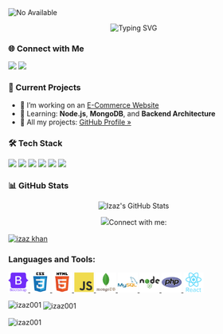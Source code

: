 <img src="https://capsule-render.vercel.app/api?type=waving&height=175&color=gradient&text=Izaz%20Khan&fontAlign=50&fontAlignY=25&animation=twinkling&rotate=0&stroke=0&strokeWidth=1&desc=Full%20Stack%20Delveloper&descSize=17&descAlign=55&descAlignY=45&fontColor=000000&textBg=false&reversal=false&fontSize=40" alt="No Available">






<p align="center">
    <img src="https://readme-typing-svg.herokuapp.com?font=Fira+Code&size=24&pause=1000&color=58A6FF&center=true&vCenter=true&width=435&lines=Passionate+Developer;Full+Stack+Engineer;Tech+Lover+%F0%9F%94%A5;Always+Learning+Something+New"
        alt="Typing SVG" />
</p>



<img src="https://media.giphy.com/media/K5kfQExKk731K/giphy.gif" width="450px" align="right" style="background: none;" alt="">

### 🌐 Connect with Me

<p align="left">
    <a href="mailto:izazkhanmalakand@gmail.com"><img
            src="https://img.shields.io/badge/Email-D14836?style=for-the-badge&logo=gmail&logoColor=white" /></a>
    <a href="https://github.com/Izaz001" target="blank"><img
            src="https://img.shields.io/badge/GitHub-100000?style=for-the-badge&logo=github&logoColor=white" /></a>
</p>



### 💼 Current Projects

- 🔭 I’m working on an [E-Commerce Website](https://pizzatownshergarh.com/)
- 🌱 Learning: **Node.js**, **MongoDB**, and **Backend Architecture**
- 📌 All my projects: [GitHub Profile »](https://github.com/Izaz001)



### 🛠️ Tech Stack

<p align="left">
    <img src="https://img.shields.io/badge/HTML5-E34F26?style=for-the-badge&logo=html5&logoColor=white" />
    <img src="https://img.shields.io/badge/CSS3-1572B6?style=for-the-badge&logo=css3&logoColor=white" />
    <img src="https://img.shields.io/badge/JavaScript-F7DF1E?style=for-the-badge&logo=javascript&logoColor=black" />
    <img src="https://img.shields.io/badge/Node.js-339933?style=for-the-badge&logo=nodedotjs&logoColor=white" />
    <img src="https://img.shields.io/badge/React-20232A?style=for-the-badge&logo=react&logoColor=61DAFB" />
    <img src="https://img.shields.io/badge/MongoDB-4EA94B?style=for-the-badge&logo=mongodb&logoColor=white" />
</p>



### 📊 GitHub Stats

<p align="center">
    <img src="https://github-readme-stats.vercel.app/api?username=Izaz001&show_icons=true&theme=radical"
        alt="Izaz's GitHub Stats" />
</p>

<p align="center">
    <img src="https




<h3 align="left">Connect with me:</h3>
<p align="left">
<a href="https://linkedin.com/in/izaz khan" target="blank"><img align="center" src="https://raw.githubusercontent.com/rahuldkjain/github-profile-readme-generator/master/src/images/icons/Social/linked-in-alt.svg" alt="izaz khan" height="30" width="40" /></a>
</p>

<h3 align="left">Languages and Tools:</h3>
<p align="left"> <a href="https://getbootstrap.com" target="_blank" rel="noreferrer"> <img src="https://raw.githubusercontent.com/devicons/devicon/master/icons/bootstrap/bootstrap-plain-wordmark.svg" alt="bootstrap" width="40" height="40"/> </a> <a href="https://www.w3schools.com/css/" target="_blank" rel="noreferrer"> <img src="https://raw.githubusercontent.com/devicons/devicon/master/icons/css3/css3-original-wordmark.svg" alt="css3" width="40" height="40"/> </a> <a href="https://www.w3.org/html/" target="_blank" rel="noreferrer"> <img src="https://raw.githubusercontent.com/devicons/devicon/master/icons/html5/html5-original-wordmark.svg" alt="html5" width="40" height="40"/> </a> <a href="https://developer.mozilla.org/en-US/docs/Web/JavaScript" target="_blank" rel="noreferrer"> <img src="https://raw.githubusercontent.com/devicons/devicon/master/icons/javascript/javascript-original.svg" alt="javascript" width="40" height="40"/> </a> <a href="https://www.mongodb.com/" target="_blank" rel="noreferrer"> <img src="https://raw.githubusercontent.com/devicons/devicon/master/icons/mongodb/mongodb-original-wordmark.svg" alt="mongodb" width="40" height="40"/> </a> <a href="https://www.mysql.com/" target="_blank" rel="noreferrer"> <img src="https://raw.githubusercontent.com/devicons/devicon/master/icons/mysql/mysql-original-wordmark.svg" alt="mysql" width="40" height="40"/> </a> <a href="https://nodejs.org" target="_blank" rel="noreferrer"> <img src="https://raw.githubusercontent.com/devicons/devicon/master/icons/nodejs/nodejs-original-wordmark.svg" alt="nodejs" width="40" height="40"/> </a> <a href="https://www.php.net" target="_blank" rel="noreferrer"> <img src="https://raw.githubusercontent.com/devicons/devicon/master/icons/php/php-original.svg" alt="php" width="40" height="40"/> </a> <a href="https://reactjs.org/" target="_blank" rel="noreferrer"> <img src="https://raw.githubusercontent.com/devicons/devicon/master/icons/react/react-original-wordmark.svg" alt="react" width="40" height="40"/> </a> </p>

<p><img align="left" src="https://github-readme-stats.vercel.app/api/top-langs?username=izaz001&show_icons=true&locale=en&layout=compact" alt="izaz001" /></p>

<p>&nbsp;<img align="center" src="https://github-readme-stats.vercel.app/api?username=izaz001&show_icons=true&locale=en" alt="izaz001" /></p>

<p><img align="center" src="https://github-readme-streak-stats.herokuapp.com/?user=izaz001&" alt="izaz001" /></p>
